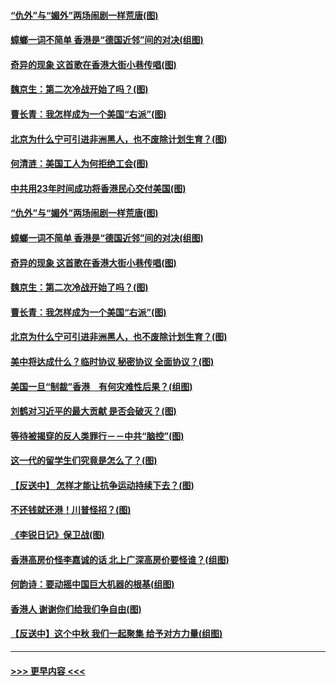 #### [“仇外”与“媚外”两场闹剧一样荒唐(图)](../pages/p4/907689.md?t=09180333) 
#### [蟑螂一词不简单 香港是“德国近邻”间的对决(组图)](../pages/p4/907618.md?t=09180333) 
#### [奇异的现象 这首歌在香港大街小巷传唱(图)](../pages/p4/907583.md?t=09180333) 
#### [魏京生：第二次冷战开始了吗？(图)](../pages/p4/907581.md?t=09180333) 
#### [曹长青：我怎样成为一个美国“右派”(图)](../pages/p4/907580.md?t=09180333) 
#### [北京为什么宁可引进非洲黑人，也不废除计划生育？(图)](../pages/p4/907577.md?t=09180333) 
#### [何清涟：美国工人为何拒绝工会(图)](../pages/p4/907701.md?t=09180333) 
#### [中共用23年时间成功将香港民心交付美国(图)](../pages/p4/907698.md?t=09180333) 
#### [“仇外”与“媚外”两场闹剧一样荒唐(图)](../pages/p4/907689.md?t=09180333) 
#### [蟑螂一词不简单 香港是“德国近邻”间的对决(组图)](../pages/p4/907618.md?t=09180333) 
#### [奇异的现象 这首歌在香港大街小巷传唱(图)](../pages/p4/907583.md?t=09180333) 
#### [魏京生：第二次冷战开始了吗？(图)](../pages/p4/907581.md?t=09180333) 
#### [曹长青：我怎样成为一个美国“右派”(图)](../pages/p4/907580.md?t=09180333) 
#### [北京为什么宁可引进非洲黑人，也不废除计划生育？(图)](../pages/p4/907577.md?t=09180333) 
#### [美中将达成什么？临时协议 秘密协议 全面协议？(图)](../pages/p4/907576.md?t=09180333) 
#### [美国一旦“制裁”香港　有何灾难性后果？(组图)](../pages/p4/907575.md?t=09180333) 
#### [刘鹤对习近平的最大贡献 是否会破灭？(图)](../pages/p4/907509.md?t=09180333) 
#### [等待被揭穿的反人类罪行－－中共“脑控”(图)](../pages/p4/907167.md?t=09180333) 
#### [这一代的留学生们究竟是怎么了？(图)](../pages/p4/907473.md?t=09180333) 
#### [【反送中】 怎样才能让抗争运动持续下去？(图)](../pages/p4/907466.md?t=09180333) 
#### [不还钱就还港！川普怪招？(图)](../pages/p4/907474.md?t=09180333) 
#### [《李锐日记》保卫战(图)](../pages/p4/907465.md?t=09180333) 
#### [香港高房价怪李嘉诚的话 北上广深高房价要怪谁？(组图)](../pages/p4/907471.md?t=09180333) 
#### [何韵诗：要动摇中国巨大机器的根基(组图)](../pages/p4/907469.md?t=09180333) 
#### [香港人 谢谢你们给我们争自由(图)](../pages/p4/907402.md?t=09180333) 
#### [【反送中】这个中秋 我们一起聚集 给予对方力量(组图)](../pages/p4/907401.md?t=09180333) 

----
#### [ >>> 更早内容 <<< ](../indexes/p4-earlier.md)
